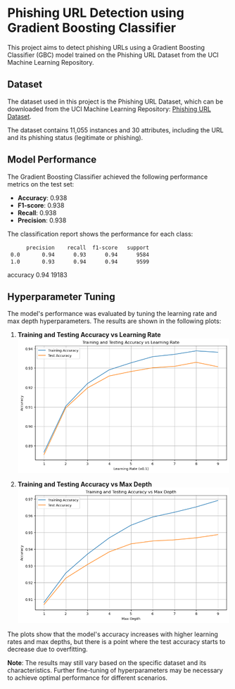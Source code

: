 # Phishing URL Detection using Gradient Boosting Classifier

This project aims to detect phishing URLs using a Gradient Boosting Classifier (GBC) model trained on the Phishing URL Dataset from the UCI Machine Learning Repository.

## Dataset

The dataset used in this project is the Phishing URL Dataset, which can be downloaded from the UCI Machine Learning Repository: [Phishing URL Dataset](https://archive.ics.uci.edu/dataset/967/phiusiil%2Bphishing%2Burl%2Bdataset).

The dataset contains 11,055 instances and 30 attributes, including the URL and its phishing status (legitimate or phishing).

## Model Performance

The Gradient Boosting Classifier achieved the following performance metrics on the test set:

- **Accuracy**: 0.938
- **F1-score**: 0.938
- **Recall**: 0.938
- **Precision**: 0.938

The classification report shows the performance for each class:

          precision    recall  f1-score   support
     0.0       0.94      0.93      0.94      9584
     1.0       0.93      0.94      0.94      9599
accuracy                           0.94     19183

## Hyperparameter Tuning

The model's performance was evaluated by tuning the learning rate and max depth hyperparameters. The results are shown in the following plots:

1. **Training and Testing Accuracy vs Learning Rate**
   ![Training and Testing Accuracy vs Learning Rate](learning_rate_plot.png)

2. **Training and Testing Accuracy vs Max Depth**
   ![Training and Testing Accuracy vs Max Depth](max_depth_plot.png)

The plots show that the model's accuracy increases with higher learning rates and max depths, but there is a point where the test accuracy starts to decrease due to overfitting. 

**Note**: The results may still vary based on the specific dataset and its characteristics. Further fine-tuning of hyperparameters may be necessary to achieve optimal performance for different scenarios.


